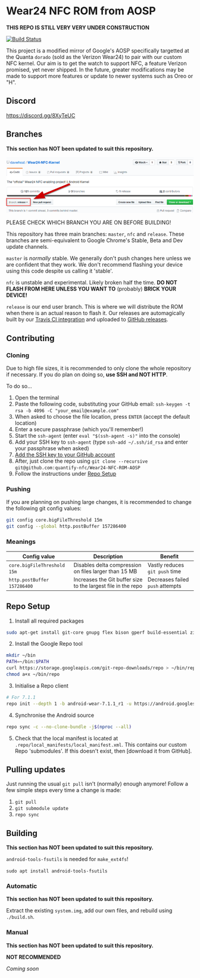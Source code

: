 # Wear24 NFC ROM from AOSP

**THIS REPO IS STILL VERY VERY UNDER CONSTRUCTION**

[![Build Status](https://travis-ci.org/davwheat/Wear24-NFC-ROM.svg?branch=master)](https://travis-ci.org/davwheat/Wear24-NFC-Kernel)

This project is a modified mirror of Google's AOSP specifically targetted at the Quanta `dorado` (sold as the Verizon Wear24) to pair with our custom NFC kernel. Our aim is to get the watch to support NFC, a feature Verizon promised, yet never shipped. In the future, greater modifications may be made to support more features or update to newer systems such as Oreo or "H".

## Discord

https://discord.gg/8XyTeUC

## Branches

**This section has NOT been updated to suit this repository.**

![](check_your_branch.png)

PLEASE CHECK WHICH BRANCH YOU ARE ON BEFORE BUILDING!

This repository has three main branches: `master`, `nfc` and `release`. These branches are semi-equivalent to Google Chrome's Stable, Beta and Dev update channels.

`master` is *normally* stable. We generally don't push changes here unless we are confident that they work. We don't recommend flashing your device using this code despite us calling it 'stable'.

`nfc` is unstable and experimental. Likely broken half the time. **DO NOT FLASH FROM HERE UNLESS YOU WANT TO** (probably) **BRICK YOUR DEVICE!**

`release` is our end user branch. This is where we will distribute the ROM when there is an actual reason to flash it. Our releases are automagically built by our [Travis CI integration](https://travis-ci.org/davwheat/Wear24-NFC-ROM/branches) and uploaded to [GitHub releases](https://github.com/davwheat/Wear24-NFC-ROM/releases).

## Contributing


### Cloning

Due to high file sizes, it is recommended to only clone the whole repository if necessary. If you do plan on doing so, **use SSH and NOT HTTP**.

To do so...
1. Open the terminal
2. Paste the following code, substituting your GitHub email: `ssh-keygen -t rsa -b 4096 -C "your_email@example.com"`
3. When asked to choose the file location, press `ENTER` (accept the default location)
4. Enter a secure passphrase (which you'll remember!)
5. Start the `ssh-agent` (enter `eval "$(ssh-agent -s)"` into the console)
6. Add your SSH key to `ssh-agent` (type `ssh-add ~/.ssh/id_rsa` and enter your passphrase when asked)
7. [Add the SSH key to your GitHub account](https://help.github.com/en/articles/adding-a-new-ssh-key-to-your-github-account)
8. After, just clone the repo using `git clone --recursive git@github.com:quantify-nfc/Wear24-NFC-ROM-AOSP`
9. Follow the instructions under [Repo Setup](#repo-setup)

### Pushing

If you are planning on pushing large changes, it is recommended to change the following git config values:

```bash
git config core.bigFileThreshold 15m
git config --global http.postBuffer 157286400
```

### Meanings

|Config value|Description|Benefit|
|---|---|---|
|`core.bigFileThreshold 15m`|Disables delta compression on files larger than 15 MB|Vastly reduces `git push` time|
|`http.postBuffer 157286400`|Increases the Git buffer size to the largest file in the repo|Decreases failed `push` attempts|

## Repo Setup

1. Install all required packages

```bash
sudo apt-get install git-core gnupg flex bison gperf build-essential zip curl zlib1g-dev gcc-multilib g++-multilib libc6-dev-i386 lib32ncurses5-dev x11proto-core-dev libx11-dev lib32z-dev libgl1-mesa-dev libxml2-utils xsltproc unzip
```

2. Install the Google Repo tool

```bash
mkdir ~/bin
PATH=~/bin:$PATH
curl https://storage.googleapis.com/git-repo-downloads/repo > ~/bin/repo
chmod a+x ~/bin/repo
```

3. Initialise a Repo client

```bash
# For 7.1.1
repo init --depth 1 -b android-wear-7.1.1_r1 -u https://android.googlesource.com/platform/manifest
```

4. Synchronise the Android source

```bash
repo sync -c --no-clone-bundle -j$(nproc --all)
```

5. Check that the local manifest is located at `.repo/local_manifests/local_manifest.xml`. This contains our custom Repo 'submodules'. If this doesn't exist, then [download it from GitHub].

## Pulling updates

Just running the usual `git pull` isn't (normally) enough anymore! Follow a few simple steps every time a change is made:
1. `git pull`
2. `git submodule update`
3. `repo sync`

## Building

**This section has NOT been updated to suit this repository.**

`android-tools-fsutils` is needed for `make_ext4fs`!

`sudo apt install android-tools-fsutils`

### Automatic

**This section has NOT been updated to suit this repository.**

Extract the existing `system.img`, add our own files, and rebuild using `./build.sh`.

### Manual

**This section has NOT been updated to suit this repository.**

**NOT RECOMMENDED**

*Coming soon*



